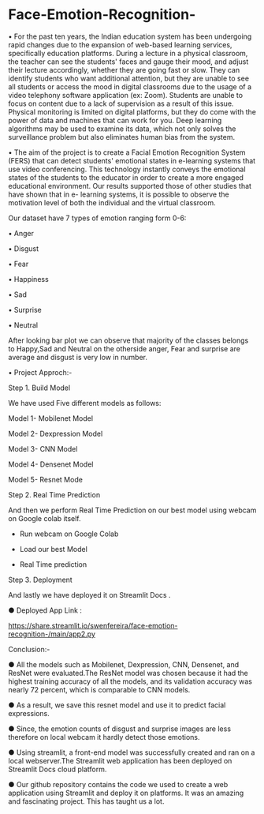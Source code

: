 # Face-Emotion-Recognition-

•	For the past ten years, the Indian education system has been undergoing rapid  changes due to  the expansion of web-based learning services, specifically education platforms.  During a lecture in a physical classroom, the teacher can see the students' faces and gauge their mood, and adjust their lecture accordingly, whether they are going fast or slow.  They can identify students who want additional attention, but they are unable to see all  students or access the mood in digital classrooms due to the usage of a video telephony  software application (ex: Zoom). Students are unable to focus on content due to a lack of supervision as a result of this issue. Physical monitoring is limited on digital platforms, but they do come with the power of data and machines that can work for you. Deep learning algorithms may be used to examine its data, which not only solves the surveillance problem but also eliminates human bias from the system.


•	The aim of the project is to create a Facial Emotion Recognition System (FERS) that can detect students' emotional states in e-learning systems that use video conferencing.  This technology instantly conveys the emotional states of the students to the educator in order to create a more engaged educational environment. Our results supported those of other studies that have shown that in e- learning systems, it is possible to observe the motivation level of both the individual and the virtual classroom.


Our dataset have 7 types of emotion ranging form 0-6:

•	Anger

•	Disgust

•	Fear

•	Happiness

•	Sad

•	Surprise

•	Neutral

After looking bar plot we can observe that majority of the classes belongs to Happy,Sad and Neutral on the otherside anger, Fear and surprise are average and disgust is very low in number.

•	Project Approch:-

Step 1. Build Model

We have used Five different models as follows:

Model 1- Mobilenet Model

Model 2- Dexpression Model

Model 3- CNN Model

Model 4- Densenet Model

Model 5- Resnet Mode 


Step 2. Real Time Prediction

And then we perform Real Time Prediction on our best model using webcam on Google colab itself.

  - Run webcam on Google Colab
   
  - Load our best Model
  
  - Real Time prediction
 
Step 3. Deployment

And lastly we have deployed it on Streamlit Docs .

● Deployed App Link : 

 https://share.streamlit.io/swenfereira/face-emotion-recognition-/main/app2.py
 
 
Conclusion:-

● All the models such as Mobilenet, Dexpression, CNN, Densenet, and ResNet were evaluated.The ResNet model was chosen because it had the highest training accuracy of all the models, and its validation accuracy was nearly 72 percent, which is comparable to CNN models.

● As a result, we save this resnet model and use it to predict facial expressions.

● Since, the emotion counts of disgust and surprise images are less therefore on local webcam it hardly detect those emotions.

● Using streamlit, a front-end model was successfully created and ran on a local webserver.The Streamlit web application has been deployed on Streamlit Docs cloud platform.

● Our github repository contains the code we used to create a web application using Streamlit and deploy it on platforms. It was an amazing and fascinating project. This has taught us a lot.

